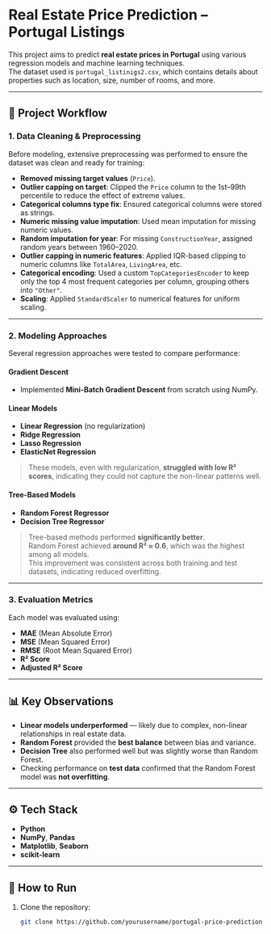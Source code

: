 # Real Estate Price Prediction – Portugal Listings

This project aims to predict **real estate prices in Portugal** using various regression models and machine learning techniques.  
The dataset used is `portugal_listinigs2.csv`, which contains details about properties such as location, size, number of rooms, and more.

---

## 📌 Project Workflow

### 1. **Data Cleaning & Preprocessing**
Before modeling, extensive preprocessing was performed to ensure the dataset was clean and ready for training:

- **Removed missing target values** (`Price`).
- **Outlier capping on target**: Clipped the `Price` column to the 1st–99th percentile to reduce the effect of extreme values.
- **Categorical columns type fix**: Ensured categorical columns were stored as strings.
- **Numeric missing value imputation**: Used mean imputation for missing numeric values.
- **Random imputation for year**: For missing `ConstructionYear`, assigned random years between 1960–2020.
- **Outlier capping in numeric features**: Applied IQR-based clipping to numeric columns like `TotalArea`, `LivingArea`, etc.
- **Categorical encoding**: Used a custom `TopCategoriesEncoder` to keep only the top 4 most frequent categories per column, grouping others into `"Other"`.
- **Scaling**: Applied `StandardScaler` to numerical features for uniform scaling.

---

### 2. **Modeling Approaches**
Several regression approaches were tested to compare performance:

#### **Gradient Descent**
- Implemented **Mini-Batch Gradient Descent** from scratch using NumPy.

#### **Linear Models**
- **Linear Regression** (no regularization)
- **Ridge Regression**
- **Lasso Regression**
- **ElasticNet Regression**

> These models, even with regularization, **struggled with low R² scores**, indicating they could not capture the non-linear patterns well.

#### **Tree-Based Models**
- **Random Forest Regressor**
- **Decision Tree Regressor**

> Tree-based methods performed **significantly better**.  
> Random Forest achieved **around R² ≈ 0.6**, which was the highest among all models.  
> This improvement was consistent across both training and test datasets, indicating reduced overfitting.

---

### 3. **Evaluation Metrics**
Each model was evaluated using:
- **MAE** (Mean Absolute Error)
- **MSE** (Mean Squared Error)
- **RMSE** (Root Mean Squared Error)
- **R² Score**
- **Adjusted R² Score**

---

## 📊 Key Observations
- **Linear models underperformed** — likely due to complex, non-linear relationships in real estate data.
- **Random Forest** provided the **best balance** between bias and variance.
- **Decision Tree** also performed well but was slightly worse than Random Forest.
- Checking performance on **test data** confirmed that the Random Forest model was **not overfitting**.

---

## ⚙️ Tech Stack
- **Python**
- **NumPy**, **Pandas**
- **Matplotlib**, **Seaborn**
- **scikit-learn**

---

## 🚀 How to Run
1. Clone the repository:
   ```bash
   git clone https://github.com/yourusername/portugal-price-prediction.git
